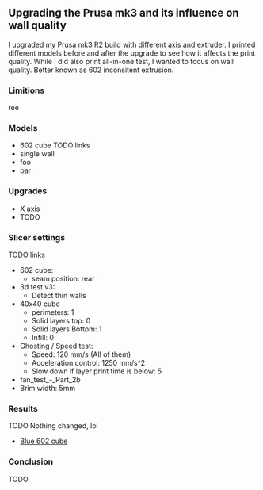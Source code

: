## Upgrading the Prusa mk3 and its influence on wall quality

I upgraded my Prusa mk3 R2 build with different axis and extruder. I printed different models before and after the upgrade to see how it affects the print quality. While I did also print all-in-one test, I wanted to focus on wall quality. Better known as 602 inconsitent extrusion.

### Limitions

ree

### Models

* 602 cube TODO links
* single wall
* foo 
* bar 

### Upgrades

* X axis
* TODO

### Slicer settings

TODO links 

- 602 cube: 
  - seam position: rear
- 3d test v3:
  - Detect thin walls
- 40x40 cube
  - perimeters:	1
  - Solid layers top: 	0
  - Solid layers Bottom: 	1
  - Infill: 	0
- Ghosting / Speed test:
  - Speed: 120 mm/s (All of them)
  - Acceleration control: 1250 mm/s^2
  - Slow down if layer print time is below: 5
 - fan_test_-_Part_2b
  - Brim width: 5mm


### Results

TODO
Nothing changed, lol

* [Blue 602 cube](https://cdn.knightlab.com/libs/juxtapose/latest/embed/index.html?uid=9317ddc4-7fa7-11e9-8804-0edaf8f81e27)

### Conclusion

TODO
